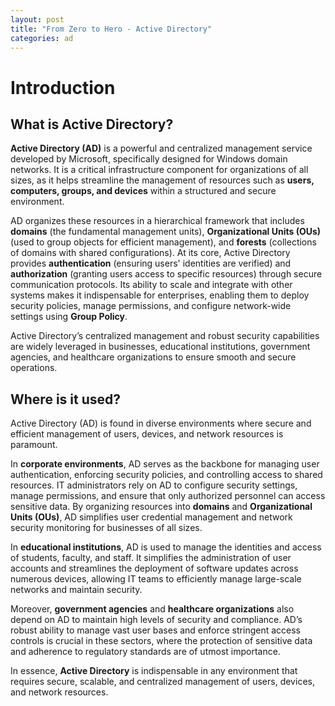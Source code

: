 ```yaml
---
layout: post  
title: "From Zero to Hero - Active Directory"  
categories: ad  
---
```


# Introduction

## What is Active Directory?

**Active Directory (AD)** is a powerful and centralized management service developed by Microsoft, specifically designed for Windows domain networks. It is a critical infrastructure component for organizations of all sizes, as it helps streamline the management of resources such as **users, computers, groups, and devices** within a structured and secure environment. 

AD organizes these resources in a hierarchical framework that includes **domains** (the fundamental management units), **Organizational Units (OUs)** (used to group objects for efficient management), and **forests** (collections of domains with shared configurations). At its core, Active Directory provides **authentication** (ensuring users' identities are verified) and **authorization** (granting users access to specific resources) through secure communication protocols. Its ability to scale and integrate with other systems makes it indispensable for enterprises, enabling them to deploy security policies, manage permissions, and configure network-wide settings using **Group Policy**. 

Active Directory’s centralized management and robust security capabilities are widely leveraged in businesses, educational institutions, government agencies, and healthcare organizations to ensure smooth and secure operations.

## Where is it used?

Active Directory (AD) is found in diverse environments where secure and efficient management of users, devices, and network resources is paramount.

In **corporate environments**, AD serves as the backbone for managing user authentication, enforcing security policies, and controlling access to shared resources. IT administrators rely on AD to configure security settings, manage permissions, and ensure that only authorized personnel can access sensitive data. By organizing resources into **domains** and **Organizational Units (OUs)**, AD simplifies user credential management and network security monitoring for businesses of all sizes.

In **educational institutions**, AD is used to manage the identities and access of students, faculty, and staff. It simplifies the administration of user accounts and streamlines the deployment of software updates across numerous devices, allowing IT teams to efficiently manage large-scale networks and maintain security.

Moreover, **government agencies** and **healthcare organizations** also depend on AD to maintain high levels of security and compliance. AD’s robust ability to manage vast user bases and enforce stringent access controls is crucial in these sectors, where the protection of sensitive data and adherence to regulatory standards are of utmost importance.

In essence, **Active Directory** is indispensable in any environment that requires secure, scalable, and centralized management of users, devices, and network resources.
